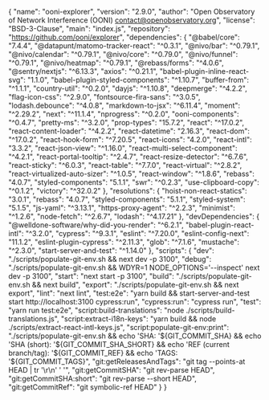 {
  "name": "ooni-explorer",
  "version": "2.9.0",
  "author": "Open Observatory of Network Interference (OONI) <contact@openobservatory.org>",
  "license": "BSD-3-Clause",
  "main": "index.js",
  "repository": "https://github.com/ooni/explorer",
  "dependencies": {
    "@babel/core": "7.4.4",
    "@datapunt/matomo-tracker-react": "^0.3.1",
    "@nivo/bar": "^0.79.1",
    "@nivo/calendar": "^0.79.1",
    "@nivo/core": "^0.79.0",
    "@nivo/funnel": "^0.79.1",
    "@nivo/heatmap": "^0.79.1",
    "@rebass/forms": "^4.0.6",
    "@sentry/nextjs": "^6.13.3",
    "axios": "^0.21.1",
    "babel-plugin-inline-react-svg": "1.1.0",
    "babel-plugin-styled-components": "^1.10.7",
    "buffer-from": "^1.1.1",
    "country-util": "^0.2.0",
    "dayjs": "^1.10.8",
    "deepmerge": "^4.2.2",
    "flag-icon-css": "^2.9.0",
    "fontsource-fira-sans": "^3.0.5",
    "lodash.debounce": "^4.0.8",
    "markdown-to-jsx": "^6.11.4",
    "moment": "^2.29.2",
    "next": "^11.1.4",
    "nprogress": "^0.2.0",
    "ooni-components": "^0.4.7",
    "pretty-ms": "^3.2.0",
    "prop-types": "15.7.2",
    "react": "^17.0.2",
    "react-content-loader": "^4.2.2",
    "react-datetime": "2.16.3",
    "react-dom": "^17.0.2",
    "react-hook-form": "^7.20.5",
    "react-icons": "4.2.0",
    "react-intl": "3.3.2",
    "react-json-view": "^1.16.0",
    "react-multi-select-component": "^4.2.1",
    "react-portal-tooltip": "^2.4.7",
    "react-resize-detector": "^6.7.6",
    "react-sticky": "^6.0.3",
    "react-table": "^7.7.0",
    "react-virtual": "^2.8.2",
    "react-virtualized-auto-sizer": "^1.0.5",
    "react-window": "^1.8.6",
    "rebass": "4.0.7",
    "styled-components": "5.1.1",
    "swr": "^0.2.3",
    "use-clipboard-copy": "^0.1.2",
    "victory": "^32.0.2"
  },
  "resolutions": {
    "hoist-non-react-statics": "3.0.1",
    "rebass": "4.0.7",
    "styled-components": "5.1.1",
    "styled-system": "5.1.5",
    "js-yaml": "^3.13.1",
    "https-proxy-agent": "^2.2.3",
    "minimist": "^1.2.6",
    "node-fetch": "^2.6.7",
    "lodash": "^4.17.21"
  },
  "devDependencies": {
    "@welldone-software/why-did-you-render": "^6.2.1",
    "babel-plugin-react-intl": "^3.2.0",
    "cypress": "^9.3.1",
    "eslint": "^7.20.0",
    "eslint-config-next": "11.1.2",
    "eslint-plugin-cypress": "^2.11.3",
    "glob": "^7.1.6",
    "mustache": "^2.3.0",
    "start-server-and-test": "^1.14.0"
  },
  "scripts": {
    "dev": "./scripts/populate-git-env.sh && next dev -p 3100",
    "debug": "./scripts/populate-git-env.sh && WDYR=1 NODE_OPTIONS='--inspect' next dev -p 3100",
    "start": "next start -p 3100",
    "build": "./scripts/populate-git-env.sh && next build",
    "export": "./scripts/populate-git-env.sh && next export",
    "lint": "next lint",
    "test:e2e": "yarn build && start-server-and-test start http://localhost:3100 cypress:run",
    "cypress:run": "cypress run",
    "test": "yarn run test:e2e",
    "script:build-translations": "node ./scripts/build-translations.js",
    "script:extract-i18n-keys": "yarn build && node ./scripts/extract-react-intl-keys.js",
    "script:populate-git-env:print": "./scripts/populate-git-env.sh && echo 'SHA: '${GIT_COMMIT_SHA} && echo 'SHA (short): '${GIT_COMMIT_SHA_SHORT} && echo 'REF (current branch/tag): '${GIT_COMMIT_REF} && echo 'TAGS: '${GIT_COMMIT_TAGS}",
    "git:getReleasesAndTags": "git tag --points-at HEAD | tr '\\r\\n' ' '",
    "git:getCommitSHA": "git rev-parse HEAD",
    "git:getCommitSHA:short": "git rev-parse --short HEAD",
    "git:getCommitRef": "git symbolic-ref HEAD"
  }
}